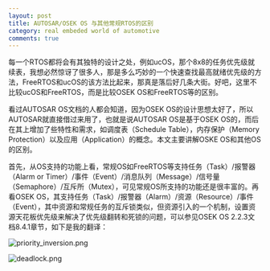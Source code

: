 ```yaml
---
layout: post
title: AUTOSAR/OSEK OS 与其他常规RTOS的区别
category: real embeded world of automotive
comments: true
---
```


每一个RTOS都将会有其独特的设计之处，例如ucOS，那个8x8的任务优先级就续表，我想必然惊讶了很多人，那是多么巧妙的一个快速查找最高就绪优先级的方法，FreeRTOS和ucOS的该方法比起来，那真是落后好几条大街。好吧，这里不比较ucOS和FreeRTOS，而是比较OSEK OS和FreeRTOS等的区别。

看过AUTOSAR OS文档的人都会知道，因为OSEK OS的设计思想太好了，所以AUTOSAR就直接借过来用了，也就是说AUTOSAR OS是基于OSEK OS的，而后在其上增加了些特性和需求，如调度表（Schedule Table），内存保护（Memory Protection）以及应用（Application）的概念。本文主要讲解OSKE OS和其他OS的区别。

首先，从OS支持的功能上看，常规OS如FreeRTOS等支持任务（Task）/报警器（Alarm or Timer）/事件（Event）/消息队列（Message）/信号量（Semaphore）/互斥所（Mutex），可见常规OS所支持的功能还是很丰富的。再看OSEK OS，其支持任务（Task）/报警器（Alarm）/资源（Resource）/事件（Event），其中资源和常规任务的互斥锁类似，但资源引入的一个机制，设置资源天花板优先级来解决了优先级翻转和死锁的问题，可以参见OSEK OS 2.2.3文档8.4.1章节，如下是我的翻译：

![priority_inversion.png](/as/images/rewoa/priority_inversion.png)

![deadlock.png](/as/images/rewoa/deadlock.png)